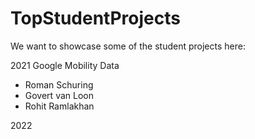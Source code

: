 # TopStudentProjects

We want to showcase some of the student projects here:

2021 Google Mobility Data

- Roman Schuring
- Govert van Loon
- Rohit Ramlakhan

2022
